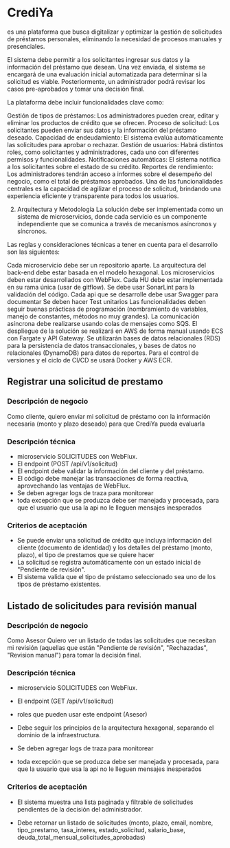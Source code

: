 # CrediYa

es una plataforma que busca digitalizar y optimizar la gestión de solicitudes de préstamos personales, eliminando la
necesidad de procesos manuales y presenciales.

El sistema debe permitir a los solicitantes ingresar sus datos y la información del préstamo que desean. Una vez
enviada, el sistema se encargará de una evaluación inicial automatizada para determinar si la solicitud es viable.
Posteriormente, un administrador podrá revisar los casos pre-aprobados y tomar una decisión final.

La plataforma debe incluir funcionalidades clave como:

Gestión de tipos de préstamos: Los administradores pueden crear, editar y eliminar los productos de crédito que se
ofrecen.
Proceso de solicitud: Los solicitantes pueden enviar sus datos y la información del préstamo deseado.
Capacidad de endeudamiento: El sistema evalúa automáticamente las solicitudes para aprobar o rechazar.
Gestión de usuarios: Habrá distintos roles, como solicitantes y administradores, cada uno con diferentes permisos y
funcionalidades.
Notificaciones automáticas: El sistema notifica a los solicitantes sobre el estado de su crédito.
Reportes de rendimiento: Los administradores tendrán acceso a informes sobre el desempeño del negocio, como el total de
préstamos aprobados.
Una de las funcionalidades centrales es la capacidad de agilizar el proceso de solicitud, brindando una experiencia
eficiente y transparente para todos los usuarios.

2. Arquitectura y Metodología
   La solución debe ser implementada como un sistema de microservicios, donde cada servicio es un componente
   independiente que se comunica a través de mecanismos asíncronos y síncronos.

Las reglas y consideraciones técnicas a tener en cuenta para el desarrollo son las siguientes:

Cada microservicio debe ser un repositorio aparte.
La arquitectura del back-end debe estar basada en el modelo hexagonal.
Los microservicios deben estar desarrollados con WebFlux.
Cada HU debe estar implementada en su rama única (usar de gitflow).
Se debe usar SonarLint para la validación del código.
Cada api que se desarrolle debe usar Swagger para documentar
Se deben hacer Test unitarios
Las funcionalidades deben seguir buenas prácticas de programación (nombramiento de variables, manejo de constantes,
métodos no muy grandes).
La comunicación asíncrona debe realizarse usando colas de mensajes como SQS.
El despliegue de la solución se realizará en AWS de forma manual usando ECS con Fargate y API Gateway.
Se utilizarán bases de datos relacionales (RDS) para la persistencia de datos transaccionales, y bases de datos no
relacionales (DynamoDB) para datos de reportes.
Para el control de versiones y el ciclo de CI/CD se usará Docker y AWS ECR.

## Registrar una solicitud de prestamo

### Descripción de negocio

Como cliente, quiero enviar mi solicitud de préstamo con la información necesaria (monto y plazo deseado) para que
CrediYa pueda evaluarla

### Descripción técnica

- microservicio SOLICITUDES con WebFlux.
- El endpoint (POST /api/v1/solicitud)
- El endpoint debe validar la información del cliente y del préstamo.
- El código debe manejar las transacciones de forma reactiva, aprovechando las ventajas de WebFlux.
- Se deben agregar logs de traza para monitorear
- toda excepción que se produzca debe ser manejada y procesada, para que el usuario que usa la api no le lleguen
  mensajes inesperados

### Criterios de aceptación

- Se puede enviar una solicitud de crédito que incluya información del cliente (documento de identidad) y los detalles
  del préstamo (monto, plazo), el tipo de prestamos que se quiere hacer
- La solicitud se registra automáticamente con un estado inicial de "Pendiente de revisión".
- El sistema valida que el tipo de préstamo seleccionado sea uno de los tipos de préstamo existentes.

## Listado de solicitudes para revisión manual

### Descripción de negocio

Como Asesor Quiero ver un listado de todas las solicitudes que necesitan mi revisión (aquellas que están "Pendiente de
revisión", "Rechazadas", "Revision manual") para tomar la decisión final.

### Descripción técnica

- microservicio SOLICITUDES con WebFlux.

- El endpoint (GET /api/v1/solicitud)

- roles que pueden usar este endpoint (Asesor)

- Debe seguir los principios de la arquitectura hexagonal, separando el dominio de la infraestructura.

- Se deben agregar logs de traza para monitorear

- toda excepción que se produzca debe ser manejada y procesada, para que la usuario que usa la api no le lleguen
  mensajes inesperados

### Criterios de aceptación

- El sistema muestra una lista paginada y filtrable de solicitudes pendientes de la decisión del administrador.

- Debe retornar un listado de solicitudes (monto, plazo, email, nombre, tipo_prestamo, tasa_interes, estado_solicitud,
  salario_base, deuda_total_mensual_solicitudes_aprobadas)
